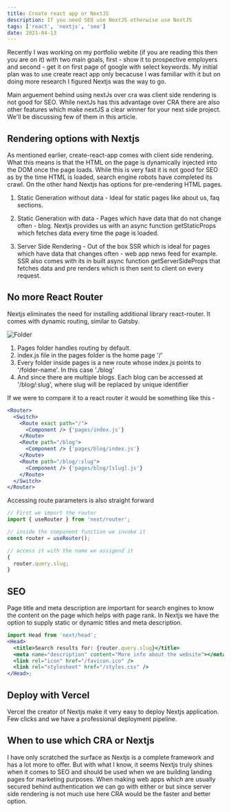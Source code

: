 ```yaml
---
title: Create react app or NextJS
description: If you need SEO use NextJS otherwise use NextJS
tags: ['react', 'nextjs', 'seo']
date: 2021-04-13
---
```


Recently I was working on my portfolio webite (if you are reading this then you are on it) with two main goals, first - show it to prospective employers and second - get it on first page of google with select keywords. My initial plan was to use create react app only becacuse I was familiar with it but on doing more research I figured Nextjs was the way to go.

Main arguement behind using nextJs over cra was client side rendering is not good for SEO. While nextJs has this advantage over CRA there are also other features which make nextJS a clear winner for your next side project. We'll be discussing few of them in this article.

## Rendering options with Nextjs

As mentioned earlier, create-react-app comes with client side rendering. What this means is that the HTML on the page is dynamically injected into the DOM once the page loads. While this is very fast it is not good for SEO as by the time HTML is loaded, search engine robots have completed its crawl. On the other hand Nextjs has options for pre-rendering HTML pages.

1. Static Generation without data - Ideal for static pages like about us, faq sections.

2. Static Generation with data - Pages which have data that do not change often - blog. Nextjs provides us with an async function getStaticProps which fetches data every time the page is loaded.

3. Server Side Rendering - Out of the box SSR which is ideal for pages which have data that changes often - web app news feed for example. SSR also comes with its in built async function getServerSideProps that fetches data and pre renders which is then sent to client on every request.

## No more React Router

Nextjs eliminates the need for installing additional library react-router. It comes with dynamic routing, similar to Gatsby.

![Folder](/folder.png)

1. Pages folder handles routing by default.
2. index.js file in the pages folder is the home page '/'
3. Every folder inside pages is a new route whose index.js points to '/folder-name'. In this case './blog'
4. And since there are multiple blogs. Each blog can be accessed at '/blog/:slug', where slug will be replaced by unique identifier

If we were to compare it to a react router it would be something like this -

```jsx
<Router>
  <Switch>
    <Route exact path="/">
      <Component /> {'pages/index.js'}
    </Route>
    <Route path="/blog">
      <Component /> {'pages/blog/index.js'}
    </Route>
    <Route path="/blog/:slug">
      <Component /> {'pages/blog/[slug].js'}
    </Route>
  </Switch>
</Router>
```

Accessing route parameters is also straight forward

```jsx
// First we import the router
import { useRouter } from 'next/router';

// inside the component function we invoke it
const router = useRouter();

// access it with the name we assigend it
{
  router.query.slug;
}
```

## SEO

Page title and meta description are important for search engines to know the content on the page which helps with page rank. In Nextjs we have the option to supply static or dynamic titles and meta description.

```jsx
import Head from 'next/head';
<Head>
  <title>Search results for: {router.query.slug}</title>
  <meta name="description" content="More info about the website"></meta>
  <link rel="icon" href="/favicon.ico" />
  <link rel="stylesheet" href="/styles.css" />
</Head>;
```

## Deploy with Vercel

Vercel the creator of Nextjs make it very easy to deploy Nextjs application. Few clicks and we have a professional deployment pipeline.

## When to use which CRA or Nextjs

I have only scratched the surface as Nextjs is a complete framework and has a lot more to offer. But with what I know, it seems Nextjs truly shines when it comes to SEO and should be used when we are building landing pages for marketing purposes. When making web apps which are usually secured behind authentication we can go with either or but since server side rendering is not much use here CRA would be the faster and better option.

